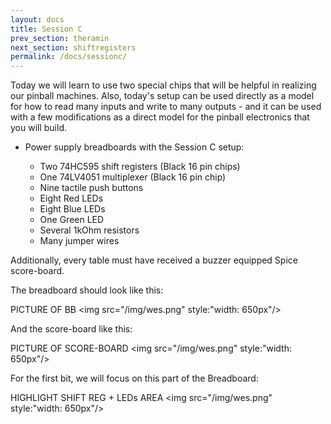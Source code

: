 ```yaml
---
layout: docs
title: Session C
prev_section: theramin
next_section: shiftregisters
permalink: /docs/sessionc/
---
```


Today we will learn to use two special chips that will be helpful in realizing our pinball machines. Also, today's setup can be used directly as a model for how to read many inputs and write to many outputs - and it can be used with a few modifications as a direct model for the pinball electronics that you will build.

- Power supply breadboards with the Session C setup:

    - Two 74HC595 shift registers (Black 16 pin chips)
    - One 74LV4051 multiplexer    (Black 16 pin chip)
    - Nine tactile push buttons
    - Eight Red LEDs
    - Eight Blue LEDs
    - One Green LED
    - Several 1kOhm resistors
    - Many jumper wires

Additionally, every table must have received a buzzer equipped Spice score-board.

The breadboard should look like this:

PICTURE OF BB
<img src="/img/wes.png" style:"width: 650px"/>


And the score-board like this:

PICTURE OF SCORE-BOARD
<img src="/img/wes.png" style:"width: 650px"/>

For the first bit, we will focus on this part of the Breadboard:

HIGHLIGHT SHIFT REG + LEDs AREA
<img src="/img/wes.png" style:"width: 650px"/>


